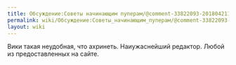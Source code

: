```yaml
---
title: Обсуждение:Советы начинающим пуперам/@comment-33822093-20180421151105
permalink: wiki/Обсуждение:Советы_начинающим_пуперам/@comment-33822093-20180421151105/
layout: wiki
---
```


Вики такая неудобная, что ахринеть. Наиужаснейший редактор. Любой из
предоставленных на сайте.
